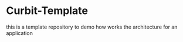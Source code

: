 # Curbit-Template
this is a template repository to demo how works the architecture for an application
